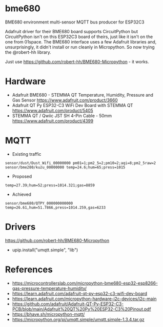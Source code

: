 # bme680
BME680 environment multi-sensor MQTT bus producer for ESP32C3

Adafruit driver for their BME680 board supports CircuitPython but CircuitPython isn't on this ESP32C3 board of theirs, just like it isn't on the one from 01space. The BME680 interface uses a few Adafruit libraries and, unsurprisingly, it didn't install or run cleanly in Micropython.  So now trying the @robert-hh library.

Just use https://github.com/robert-hh/BME680-Micropython - it works.

# Hardware
- Adafruit BME680 - STEMMA QT Temperature, Humidity, Pressure and Gas Sensor https://www.adafruit.com/product/3660
- Adafruit QT Py ESP32-C3 WiFi Dev Board with STEMMA QT https://www.adafruit.com/product/5405
- STEMMA QT / Qwiic JST SH 4-Pin Cable - 50mm https://www.adafruit.com/product/4399

# MQTT

- Existing traffic
```
sensor/dust/Dust_Wifi_00000000 pm01=1;pm2_5=2;pm10=2;aqi=8;pm2_5raw=2
sensor/bme280/kuzu_00000000 temp=24.6;hum=65;press=1015
```

- Proposed
```
temp=27.39;hum=52;press=1014.321;gas=8859
``` 

- Achieved
```
sensor/bme680/QTPY_000000000000 temp=26.61,hum=51.7866,press=1014.259,gas=6233
```

# Drivers
https://github.com/robert-hh/BME680-Micropython
- upip.install("umqtt.simple", "lib")

# References
- https://microcontrollerslab.com/micropython-bme680-esp32-esp8266-gas-pressure-temperature-humidity/
- https://learn.adafruit.com/adafruit-qt-py-esp32-c3-wifi-dev-board
- https://learn.adafruit.com/micropython-hardware-i2c-devices/i2c-main
- https://github.com/adafruit/Adafruit-QT-Py-ESP32-C3-PCB/blob/main/Adafruit%20QT%20Py%20ESP32-C3%20Pinout.pdf
- https://bhave.sh/micropython-mqtt/
- https://micropython.org/pi/umqtt.simple/umqtt.simple-1.3.4.tar.gz

